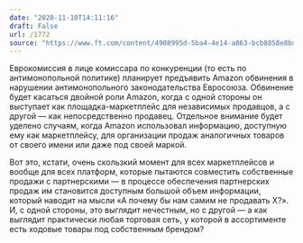 ```yaml
---
date: "2020-11-10T14:11:16"
draft: False
url: /1772
source: "https://www.ft.com/content/4908995d-5ba4-4e14-a863-bcb8858e8bd2"
---
```


Еврокомиссия в лице комиссара по конкуренции (то есть по антимонопольной политике) планирует предъявить Amazon обвинения в нарушении антимонопольного законодательства Евросоюза. Обвинение будет касаться двойной роли Amazon, когда с одной стороны он выступает как площадка-маркетплейс для независимых продавцов, а с другой — как непосредственно продавец. Отдельное внимание будет уделено случаям, когда Amazon использовал информацию, доступную ему как маркетплейсу, для организации продаж аналогичных товаров от своего имени или даже под своей маркой.

Вот это, кстати, очень скользкий момент для всех маркетплейсов и вообще для всех платформ, которые пытаются совместить собственные продажи с партнерскими — в процессе обеспечения партнерских продаж им становится доступным большой объем информации, который наводит на мысли «А почему бы нам самим не продавать Х?». И, с одной стороны, это выглядит нечестным, но с другой — а как выглядит практически любая торговая сеть, у которой в ассортименте есть ходовые товары под собственным брендом?
